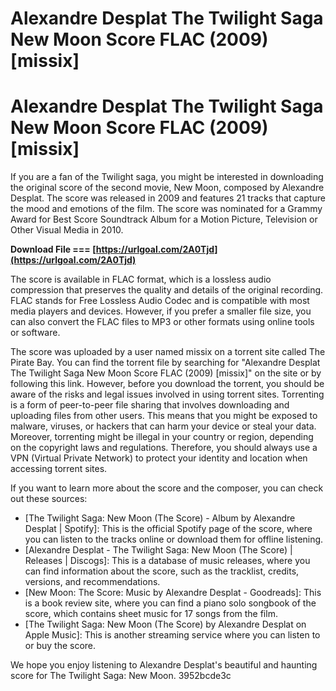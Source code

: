 # Alexandre Desplat The Twilight Saga New Moon Score FLAC (2009) [missix]
 
 
# Alexandre Desplat The Twilight Saga New Moon Score FLAC (2009) [missix]
     
If you are a fan of the Twilight saga, you might be interested in downloading the original score of the second movie, New Moon, composed by Alexandre Desplat. The score was released in 2009 and features 21 tracks that capture the mood and emotions of the film. The score was nominated for a Grammy Award for Best Score Soundtrack Album for a Motion Picture, Television or Other Visual Media in 2010.
 
**Download File === [https://urlgoal.com/2A0Tjd](https://urlgoal.com/2A0Tjd)**


     
The score is available in FLAC format, which is a lossless audio compression that preserves the quality and details of the original recording. FLAC stands for Free Lossless Audio Codec and is compatible with most media players and devices. However, if you prefer a smaller file size, you can also convert the FLAC files to MP3 or other formats using online tools or software.
     
The score was uploaded by a user named missix on a torrent site called The Pirate Bay. You can find the torrent file by searching for "Alexandre Desplat The Twilight Saga New Moon Score FLAC (2009) [missix]" on the site or by following this link. However, before you download the torrent, you should be aware of the risks and legal issues involved in using torrent sites. Torrenting is a form of peer-to-peer file sharing that involves downloading and uploading files from other users. This means that you might be exposed to malware, viruses, or hackers that can harm your device or steal your data. Moreover, torrenting might be illegal in your country or region, depending on the copyright laws and regulations. Therefore, you should always use a VPN (Virtual Private Network) to protect your identity and location when accessing torrent sites.
     
If you want to learn more about the score and the composer, you can check out these sources:

- [The Twilight Saga: New Moon (The Score) - Album by Alexandre Desplat | Spotify]: This is the official Spotify page of the score, where you can listen to the tracks online or download them for offline listening.
- [Alexandre Desplat - The Twilight Saga: New Moon (The Score) | Releases | Discogs]: This is a database of music releases, where you can find information about the score, such as the tracklist, credits, versions, and recommendations.
- [New Moon: The Score: Music by Alexandre Desplat - Goodreads]: This is a book review site, where you can find a piano solo songbook of the score, which contains sheet music for 17 songs from the film.
- [The Twilight Saga: New Moon (The Score) by Alexandre Desplat on Apple Music]: This is another streaming service where you can listen to or buy the score.

We hope you enjoy listening to Alexandre Desplat's beautiful and haunting score for The Twilight Saga: New Moon.
 3952bcde3c
 
